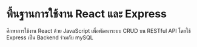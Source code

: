 # พื้นฐานการใช้งาน React และ Express
ศึกษาการใช้งาน React ด้วย JavaScript เพื่อพัฒนาระบบ CRUD บน RESTful API โดยใช้ Express เป็น Backend ร่วมกับ mySQL
